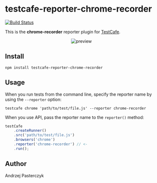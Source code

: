 # testcafe-reporter-chrome-recorder
[![Build Status](https://travis-ci.org/swiniak/testcafe-reporter-chrome-recorder.svg)](https://travis-ci.org/swiniak/testcafe-reporter-chrome-recorder)

This is the **chrome-recorder** reporter plugin for [TestCafe](http://devexpress.github.io/testcafe).

<p align="center">
    <img src="https://raw.github.com/swiniak/testcafe-reporter-chrome-recorder/master/media/preview.png" alt="preview" />
</p>

## Install

```
npm install testcafe-reporter-chrome-recorder
```

## Usage

When you run tests from the command line, specify the reporter name by using the `--reporter` option:

```
testcafe chrome 'path/to/test/file.js' --reporter chrome-recorder
```


When you use API, pass the reporter name to the `reporter()` method:

```js
testCafe
    .createRunner()
    .src('path/to/test/file.js')
    .browsers('chrome')
    .reporter('chrome-recorder') // <-
    .run();
```

## Author
Andrzej Pasterczyk 
